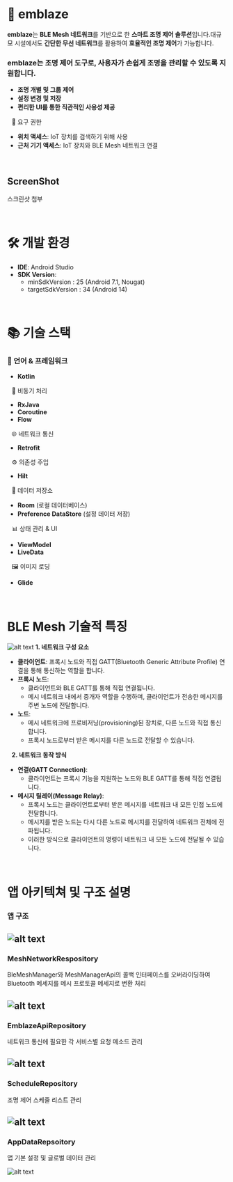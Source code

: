 # 📌 emblaze

**emblaze**는 **BLE Mesh 네트워크**를 기반으로 한 **스마트 조명 제어 솔루션**입니다.대규모 시설에서도 **간단한 무선 네트워크**를 활용하여 **효율적인 조명 제어**가 가능합니다.
### emblaze는 조명 제어 도구로, 사용자가 손쉽게 조명을 관리할 수 있도록 지원합니다.
* **조명 개별 및 그룹 제어**
* **설정 변경 및 저장**
* **편리한 UI를 통한 직관적인 사용성 제공**

⠀🔐 요구 권한
* **위치 액세스**: IoT 장치를 검색하기 위해 사용
* **근처 기기 액세스**: IoT 장치와 BLE Mesh 네트워크 연결

&nbsp;

## ScreenShot
스크린샷 첨부

&nbsp;



# 🛠️ 개발 환경
* **IDE**: Android Studio
* **SDK Version**:
  * minSdkVersion : 25 (Android 7.1, Nougat)
  * targetSdkVersion : 34 (Android 14)

&nbsp;

# 📚 기술 스택
### 📌 언어 & 프레임워크
* **Kotlin**

⠀🔄 비동기 처리
* **RxJava**
* **Coroutine**
* **Flow**

⠀🌐 네트워크 통신
* **Retrofit**

⠀⚙️ 의존성 주입
* **Hilt**

⠀💾 데이터 저장소
* **Room** (로컬 데이터베이스)
* **Preference DataStore** (설정 데이터 저장)

⠀📊 상태 관리 & UI
* **ViewModel**
* **LiveData**

⠀🖼️ 이미지 로딩
* **Glide**

&nbsp;
&nbsp;

# BLE Mesh 기술적 특징
![alt text](resource/mesh_summary.png)
**1. 네트워크 구성 요소**
* **클라이언트**: 프록시 노드와 직접 GATT(Bluetooth Generic Attribute Profile) 연결을 통해 통신하는 역할을 합니다.
* **프록시 노드**:
  * 클라이언트와 BLE GATT를 통해 직접 연결됩니다.
  * 메시 네트워크 내에서 중개자 역할을 수행하며, 클라이언트가 전송한 메시지를 주변 노드에 전달합니다.
* **노드**:
  * 메시 네트워크에 프로비저닝(provisioning)된 장치로, 다른 노드와 직접 통신합니다.
  * 프록시 노드로부터 받은 메시지를 다른 노드로 전달할 수 있습니다.

⠀**2. 네트워크 동작 방식**
* **연결(GATT Connection)**:
  * 클라이언트는 프록시 기능을 지원하는 노드와 BLE GATT를 통해 직접 연결됩니다.
* **메시지 릴레이(Message Relay)**:
  * 프록시 노드는 클라이언트로부터 받은 메시지를 네트워크 내 모든 인접 노드에 전달합니다.
  * 메시지를 받은 노드는 다시 다른 노드로 메시지를 전달하여 네트워크 전체에 전파됩니다.
  * 이러한 방식으로 클라이언트의 명령이 네트워크 내 모든 노드에 전달될 수 있습니다.

&nbsp;
&nbsp;

# 앱 아키텍쳐 및 구조 설명

### 앱 구조
![alt text](resource/archi.png)
&nbsp;
---

### MeshNetworkRespository
BleMeshManager와 MeshManagerApi의 콜백 인터페이스를 오버라이딩하여 Bluetooth 메세지를 메시 프로토콜 메세지로 변환 처리

![alt text](resource/archi_mesh.png)
&nbsp;
---

### EmblazeApiRepository
네트워크 통신에 필요한 각 서비스별 요청 메소드 관리

![alt text](resource/archi_api.png)
&nbsp;
---

### ScheduleRepository
조명 제어 스케줄 리스트 관리

![alt text](resource/archi_schedule.png)
&nbsp;
---

### AppDataRepsoitory
앱 기본 설정 및 글로벌 데이터 관리

![alt text](resource/archi_data.png)
&nbsp;